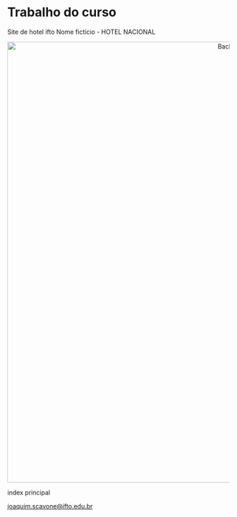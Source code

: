 # Trabalho do curso
Site de hotel ifto
Nome fictício - HOTEL NACIONAL


 
  <p align="center">
      <img src="https://github.com/Caique215/trabalhodocurso/blob/main/indexprincipal.png" width="1000px" height="1000px" title="Back end"> </p>
  <p>index principal</p>


joaquim.scavone@ifto.edu.br
